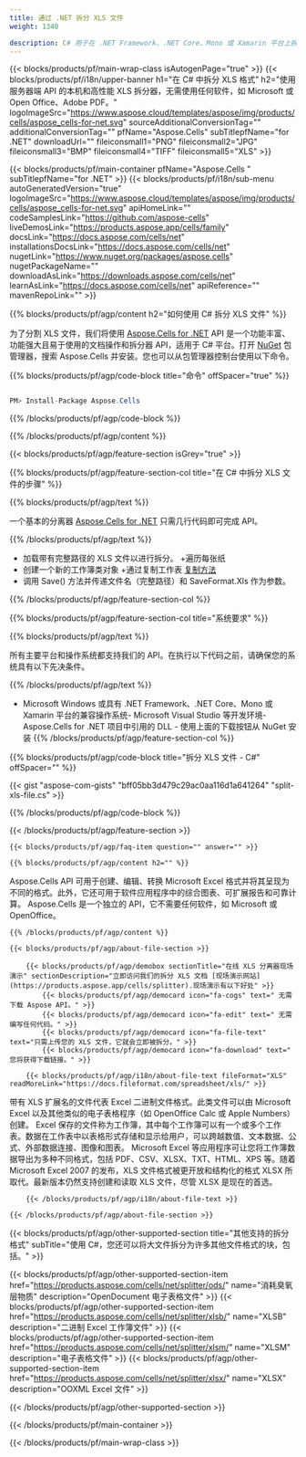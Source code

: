```yaml
---
title: 通过 .NET 拆分 XLS 文件 
weight: 1340

description: C# 用于在 .NET Framework、.NET Core、Mono 或 Xamarin 平台上拆分 XLS 文档的源代码。
---
```

{{< blocks/products/pf/main-wrap-class isAutogenPage="true" >}}
{{< blocks/products/pf/i18n/upper-banner h1="在 C# 中拆分 XLS 格式" h2="使用服务器端 API 的本机和高性能 XLS 拆分器，无需使用任何软件，如 Microsoft 或 Open Office、Adobe PDF。" logoImageSrc="https://www.aspose.cloud/templates/aspose/img/products/cells/aspose_cells-for-net.svg" sourceAdditionalConversionTag="" additionalConversionTag="" pfName="Aspose.Cells" subTitlepfName="for .NET" downloadUrl="" fileiconsmall1="PNG" fileiconsmall2="JPG" fileiconsmall3="BMP" fileiconsmall4="TIFF" fileiconsmall5="XLS" >}}

{{< blocks/products/pf/main-container pfName="Aspose.Cells " subTitlepfName="for .NET" >}}
{{< blocks/products/pf/i18n/sub-menu autoGeneratedVersion="true" logoImageSrc="https://www.aspose.cloud/templates/aspose/img/products/cells/aspose_cells-for-net.svg" apiHomeLink="" codeSamplesLink="https://github.com/aspose-cells" liveDemosLink="https://products.aspose.app/cells/family" docsLink="https://docs.aspose.com/cells/net" installationsDocsLink="https://docs.aspose.com/cells/net" nugetLink="https://www.nuget.org/packages/aspose.cells" nugetPackageName="" downloadAsLink="https://downloads.aspose.com/cells/net" learnAsLink="https://docs.aspose.com/cells/net" apiReference="" mavenRepoLink="" >}}

{{% blocks/products/pf/agp/content h2="如何使用 C# 拆分 XLS 文件" %}}

 为了分割 XLS 文件，我们将使用
 [Aspose.Cells for .NET](https://products.aspose.com/cells/net) 
 API 是一个功能丰富、功能强大且易于使用的文档操作和拆分器 API，适用于 C# 平台。打开
 [NuGet](https://www.nuget.org/packages/aspose.cells) 
 包管理器，搜索
 Aspose.Cells 
 并安装。您也可以从包管理器控制台使用以下命令。

{{% blocks/products/pf/agp/code-block title="命令" offSpacer="true" %}}

```cs

PM> Install-Package Aspose.Cells


```

{{% /blocks/products/pf/agp/code-block %}}

{{% /blocks/products/pf/agp/content %}}

{{< blocks/products/pf/agp/feature-section isGrey="true" >}}

{{% blocks/products/pf/agp/feature-section-col title="在 C# 中拆分 XLS 文件的步骤" %}}

{{% blocks/products/pf/agp/text %}}

 一个基本的分离器
 [Aspose.Cells for .NET](https://products.aspose.com/cells/net) 
 只需几行代码即可完成 API。

{{% /blocks/products/pf/agp/text %}}

+ 加载带有完整路径的 XLS 文件以进行拆分。
+遍历每张纸
+ 创建一个新的工作簿类对象
+通过复制工作表 [复制方法](https://reference.aspose.com/cells/net/aspose.cells/worksheet/methods/copy)
+ 调用 Save() 方法并传递文件名（完整路径）和 SaveFormat.Xls 作为参数。

{{% /blocks/products/pf/agp/feature-section-col %}}

{{% blocks/products/pf/agp/feature-section-col title="系统要求" %}}

{{% blocks/products/pf/agp/text %}}

 所有主要平台和操作系统都支持我们的 API。在执行以下代码之前，请确保您的系统具有以下先决条件。

{{% /blocks/products/pf/agp/text %}}

- Microsoft Windows 或具有 .NET Framework、.NET Core、Mono 或 Xamarin 平台的兼容操作系统- Microsoft Visual Studio 等开发环境- Aspose.Cells for .NET 项目中引用的 DLL - 使用上面的下载按钮从 NuGet 安装
{{% /blocks/products/pf/agp/feature-section-col %}}

{{% blocks/products/pf/agp/code-block title="拆分 XLS 文件 - C#" offSpacer="" %}}

{{< gist "aspose-com-gists" "bff05bb3d479c29ac0aa116d1a641264" "split-xls-file.cs" >}}

{{% /blocks/products/pf/agp/code-block %}}

{{< /blocks/products/pf/agp/feature-section >}}

    {{< blocks/products/pf/agp/faq-item question="" answer="" >}}
 

<!-- aboutfile Starts -->

    {{% blocks/products/pf/agp/content h2="" %}}

 Aspose.Cells API 可用于创建、编辑、转换 Microsoft Excel 格式并将其呈现为不同的格式。此外，它还可用于软件应用程序中的综合图表、可扩展报告和可靠计算。 Aspose.Cells 是一个独立的 API，它不需要任何软件，如 Microsoft 或 OpenOffice。  



    {{% /blocks/products/pf/agp/content %}}

    {{< blocks/products/pf/agp/about-file-section >}}

        {{< blocks/products/pf/agp/demobox sectionTitle="在线 XLS 分离器现场演示" sectionDescription="立即访问我们的拆分 XLS 文档 [现场演示网站](https://products.aspose.app/cells/splitter).现场演示有以下好处" >}}
            {{< blocks/products/pf/agp/democard icon="fa-cogs" text=" 无需下载 Aspose API。" >}}
            {{< blocks/products/pf/agp/democard icon="fa-edit" text=" 无需编写任何代码。" >}}
            {{< blocks/products/pf/agp/democard icon="fa-file-text" text="只需上传您的 XLS 文件，它就会立即被拆分。" >}}
            {{< blocks/products/pf/agp/democard icon="fa-download" text=" 您将获得下载链接。" >}}

        {{< blocks/products/pf/agp/i18n/about-file-text fileFormat="XLS" readMoreLink="https://docs.fileformat.com/spreadsheet/xls/" >}}
带有 XLS 扩展名的文件代表 Excel 二进制文件格式。此类文件可以由 Microsoft Excel 以及其他类似的电子表格程序（如 OpenOffice Calc 或 Apple Numbers）创建。 Excel 保存的文件称为工作簿，其中每个工作簿可以有一个或多个工作表。数据在工作表中以表格形式存储和显示给用户，可以跨越数值、文本数据、公式、外部数据连接、图像和图表。 Microsoft Excel 等应用程序可让您将工作簿数据导出为多种不同格式，包括 PDF、CSV、XLSX、TXT、HTML、XPS 等。随着 Microsoft Excel 2007 的发布，XLS 文件格式被更开放和结构化的格式 XLSX 所取代。最新版本仍然支持创建和读取 XLS 文件，尽管 XLSX 是现在的首选。 

        {{< /blocks/products/pf/agp/i18n/about-file-text >}}

    {{< /blocks/products/pf/agp/about-file-section >}}

<!-- aboutfile Ends -->

{{< blocks/products/pf/agp/other-supported-section title="其他支持的拆分格式" subTitle="使用 C#，您还可以将大文件拆分为许多其他文件格式的块，包括。" >}}

{{< blocks/products/pf/agp/other-supported-section-item href="https://products.aspose.com/cells/net/splitter/ods/" name="消耗臭氧层物质" description="OpenDocument 电子表格文件" >}}
{{< blocks/products/pf/agp/other-supported-section-item href="https://products.aspose.com/cells/net/splitter/xlsb/" name="XLSB" description="二进制 Excel 工作簿文件" >}}
{{< blocks/products/pf/agp/other-supported-section-item href="https://products.aspose.com/cells/net/splitter/xlsm/" name="XLSM" description="电子表格文件" >}}
{{< blocks/products/pf/agp/other-supported-section-item href="https://products.aspose.com/cells/net/splitter/xlsx/" name="XLSX" description="OOXML Excel 文件" >}}

{{< /blocks/products/pf/agp/other-supported-section >}}

{{< /blocks/products/pf/main-container >}}
    
{{< /blocks/products/pf/main-wrap-class >}}

